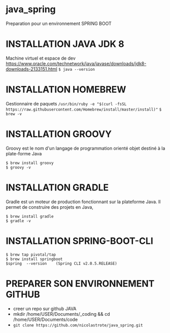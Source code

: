 # java_spring
Preparation pour un environnement SPRING BOOT

# INSTALLATION JAVA JDK 8
Machine virtuel et espace de dev
https://www.oracle.com/technetwork/java/javase/downloads/jdk8-downloads-2133151.html
```$ java --version```

# INSTALLATION HOMEBREW
Gestionnaire de paquets
```/usr/bin/ruby -e "$(curl -fsSL https://raw.githubusercontent.com/Homebrew/install/master/install)"```
```$ brew -v```

# INSTALLATION  GROOVY
Groovy est le nom d'un langage de programmation orienté objet destiné à la plate-forme Java
```
$ brew install groovy
$ groovy -v
```
# INSTALLATION GRADLE
Gradle est un moteur de production fonctionnant sur la plateforme Java. Il permet de construire des projets en Java, 
```
$ brew install gradle
$ gradle -v
```
# INSTALLATION SPRING-BOOT-CLI
```
$ brew tap pivotal/tap
$ brew install springboot
$spring  --version    (Spring CLI v2.0.5.RELEASE)
```

# PREPARER SON ENVIRONNEMENT GITHUB
* creer un repo sur github JAVA
* mkdir /home/USER/Documents/_coding && cd /home/USER/Documents/code
* ```git clone https://github.com/nicolastrote/java_spring.git```